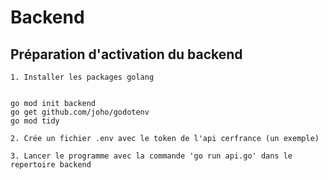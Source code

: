 # Backend 


##  Préparation d'activation du backend

    1. Installer les packages golang

    
    go mod init backend
    go get github.com/joho/godotenv
    go mod tidy

    2. Crée un fichier .env avec le token de l'api cerfrance (un exemple)

    3. Lancer le programme avec la commande 'go run api.go' dans le repertoire backend
